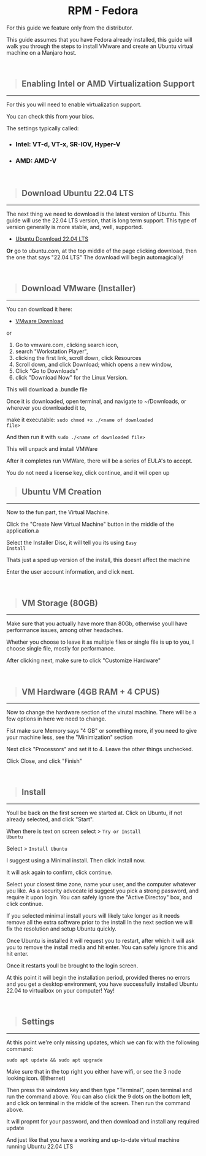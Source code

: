

<h1></h1>

<h1 align=center> RPM - Fedora </h1>
<p>
For this guide we feature only from the distributor.

This guide assumes that you have Fedora already installed, this guide will walk you through the steps to install VMware and create an Ubuntu virtual machine on a Manjaro host.
</p>
<br>

> <h2> Enabling Intel or AMD Virtualization Support </h2>
---

<p>
For this you will need to enable virtualization support.

You can check this from your bios.

 The settings typically called:  

- <h3>Intel: VT-d, VT-x, SR-IOV, Hyper-V</h3>

- <h3>AMD: AMD-V
<br>

> <h2>Download Ubuntu 22.04 LTS </h2>

---

<p>
The next thing we need to download is the latest version of Ubuntu. This guide will use the 22.04 LTS version, that is
long term support. This type of version generally is more stable, and, well, supported.

- [Ubuntu Download 22.04 LTS](https://ubuntu.com/download/desktop/thank-you?version=22.04.1&architecture=amd64)

**Or** go to ubuntu.com, at the top middle of the page clicking download, then the one that says "22.04 LTS" The download will begin automagically!
</p><br>

> <h2>Download VMware (Installer)</h2>
---

You can download it here: 
- [VMware Download](https://customerconnect.vmware.com/en/downloads/details?downloadGroup=WKST-PLAYER-1700&productId=1377&rPId=97014)

or
1. Go to vmware.com, clicking search icon, 
2. search "Workstation Player", 
3. clicking the first link, scroll down, click Resources
4. Scroll down, and click Download; which opens a new window, 
5. Click "Go to Downloads"
6. click "Download Now" for the Linux Version.

This will download a .bundle file

Once it is downloaded, open terminal, and navigate to ~/Downloads, or wherever you downloaded it to, 

make it executable: <code>sudo chmod +x ./<name of downloaded file\> </code>

And then run it with <code>sudo ./\<name of downloaded file> </code>

This will unpack and install VMWare

After it completes run VMWare, there will be a series of EULA's to accept.

You do not need a license key, click continue, and it will open up

> <h2>Ubuntu VM Creation</h2>
---

<p>
Now to the fun part, the Virtual Machine. 

Click the "Create New Virtual Machine" button in the middle of the application.a

Select the Installer Disc, it will tell you its using <code>Easy Install</code>

Thats just a sped up version of the install, this doesnt affect the machine

Enter the user account information, and click next.
</p><br>

> <h2>VM Storage (80GB)</h2>
---

<p>
Make sure that you actually have more than 80Gb, otherwise youll have performance issues, among other headaches. 

Whether you choose to leave it as multiple files or single file is up to you, I choose single file, mostly for performance.

After clicking next, make sure to click "Customize Hardware"
</p><br>

> <h2>VM Hardware (4GB RAM + 4 CPUS)</h2>
---

<p>
Now to change the hardware section of the virutal machine. There will be a few options in here we need to change.

Fist make sure Memory says "4 GB" or something more, if you need to give your machine less, see the "Minimization" section

Next click "Processors" and set it to 4. Leave the other things unchecked.

Click Close, and click "Finish"
</p><br>

> <h2> Install
---

<p>
Youll be back on the first screen we started at. Click on Ubuntu, if not already selected, and click "Start".

When there is text on screen select > <code>Try or Install Ubuntu</code>

Select > <code>Install Ubuntu</code> 

I suggest using a Minimal install. Then click install now.

It will ask again to confirm, click continue.

Select your closest time zone, name your user, and the computer whatever you like. 
As a security advocate id suggest you pick a strong password, and require it upon login. 
You can safely ignore the "Active Directoy" box, and click continue.

If you selected minimal install yours will likely take longer as it needs remove all the extra software prior to the install
In the next section we will fix the resolution and setup Ubuntu quickly.

Once Ubuntu is installed it will request you to restart, after which it will ask you to remove the install media and hit enter.
You can safely ignore this and hit enter.

Once it restarts youll be brought to the login screen.

At this point it will begin the installation period, provided theres no errors and you get a desktop environment,
you have successfully installed Ubuntu 22.04 to virtualbox on your computer! Yay!
</p>
<br>

> <h2>Settings
---

<p>
At this point we're only missing updates, which we can fix with the following command:

```sudo apt update && sudo apt upgrade ```

Make sure that in the top right you either have wifi, or see the 3 node looking icon. (Ethernet)

Then press the windows key and then type "Terminal", open terminal and run the command above.
You can also click the 9 dots on the bottom left, and click on terminal in the middle of the screen. Then run the command
above.

It will propmt for your password, and then download and install any required update

And just like that you have a working and up-to-date virtual machine running Ubuntu 22.04 LTS
</p>